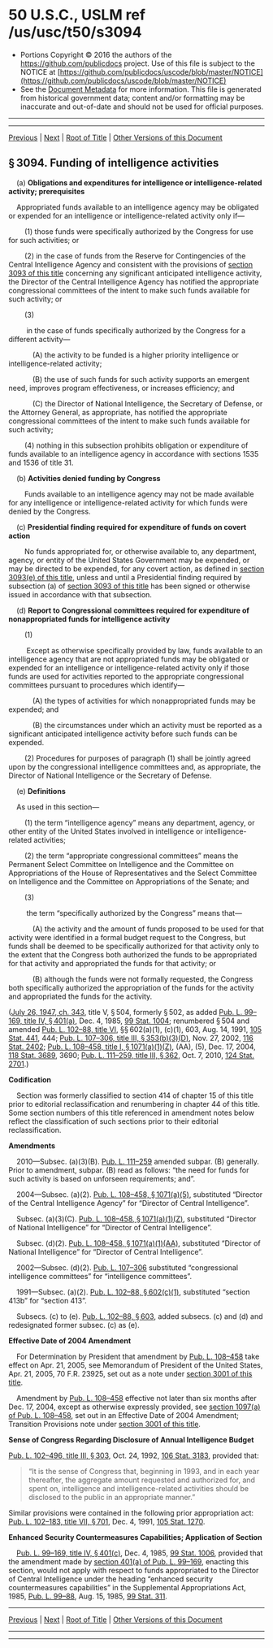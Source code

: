 ---
---

# 50 U.S.C., USLM ref /us/usc/t50/s3094

* Portions Copyright © 2016 the authors of the https://github.com/publicdocs project.
  Use of this file is subject to the NOTICE at [https://github.com/publicdocs/uscode/blob/master/NOTICE](https://github.com/publicdocs/uscode/blob/master/NOTICE)
* See the [Document Metadata](././../../../../..//README.md) for more information.
  This file is generated from historical government data; content and/or formatting may be inaccurate and out-of-date and should not be used for official purposes.

----------
----------

[Previous](./../../../../..//us/usc/t50/ch44/schIII/m__us_usc_t50_s3093.md) | [Next](./../../../../..//us/usc/t50/ch44/schIII/m__us_usc_t50_s3095.md) | [Root of Title](./../../../../../) | [Other Versions of this Document](https://publicdocs.github.io/go/links?ns=uslm&ref=%2Fus%2Fusc%2Ft50%2Fs3094)

## § 3094. Funding of intelligence activities

    (a) __Obligations and expenditures for intelligence or intelligence-related activity; prerequisites__ 

    Appropriated funds available to an intelligence agency may be obligated or expended for an intelligence or intelligence-related activity only if—

        (1) those funds were specifically authorized by the Congress for use for such activities; or

        (2) in the case of funds from the Reserve for Contingencies of the Central Intelligence Agency and consistent with the provisions of [section 3093 of this title][/us/usc/t50/s3093] concerning any significant anticipated intelligence activity, the Director of the Central Intelligence Agency has notified the appropriate congressional committees of the intent to make such funds available for such activity; or

        (3)

         in the case of funds specifically authorized by the Congress for a different activity—

            (A) the activity to be funded is a higher priority intelligence or intelligence-related activity;

            (B) the use of such funds for such activity supports an emergent need, improves program effectiveness, or increases efficiency; and

            (C) the Director of National Intelligence, the Secretary of Defense, or the Attorney General, as appropriate, has notified the appropriate congressional committees of the intent to make such funds available for such activity;

        (4) nothing in this subsection prohibits obligation or expenditure of funds available to an intelligence agency in accordance with sections 1535 and 1536 of title 31.

    (b) __Activities denied funding by Congress__ 

        Funds available to an intelligence agency may not be made available for any intelligence or intelligence-related activity for which funds were denied by the Congress.

    (c) __Presidential finding required for expenditure of funds on covert action__ 

        No funds appropriated for, or otherwise available to, any department, agency, or entity of the United States Government may be expended, or may be directed to be expended, for any covert action, as defined in [section 3093(e) of this title][/us/usc/t50/s3093/e], unless and until a Presidential finding required by subsection (a) of [section 3093 of this title][/us/usc/t50/s3093] has been signed or otherwise issued in accordance with that subsection.

    (d) __Report to Congressional committees required for expenditure of nonappropriated funds for intelligence activity__ 

        (1)

         Except as otherwise specifically provided by law, funds available to an intelligence agency that are not appropriated funds may be obligated or expended for an intelligence or intelligence-related activity only if those funds are used for activities reported to the appropriate congressional committees pursuant to procedures which identify—

            (A) the types of activities for which nonappropriated funds may be expended; and

            (B) the circumstances under which an activity must be reported as a significant anticipated intelligence activity before such funds can be expended.

        (2) Procedures for purposes of paragraph (1) shall be jointly agreed upon by the congressional intelligence committees and, as appropriate, the Director of National Intelligence or the Secretary of Defense.

    (e) __Definitions__ 

    As used in this section—

        (1) the term “intelligence agency” means any department, agency, or other entity of the United States involved in intelligence or intelligence-related activities;

        (2) the term “appropriate congressional committees” means the Permanent Select Committee on Intelligence and the Committee on Appropriations of the House of Representatives and the Select Committee on Intelligence and the Committee on Appropriations of the Senate; and

        (3)

         the term “specifically authorized by the Congress” means that—

            (A) the activity and the amount of funds proposed to be used for that activity were identified in a formal budget request to the Congress, but funds shall be deemed to be specifically authorized for that activity only to the extent that the Congress both authorized the funds to be appropriated for that activity and appropriated the funds for that activity; or

            (B) although the funds were not formally requested, the Congress both specifically authorized the appropriation of the funds for the activity and appropriated the funds for the activity.

([July 26, 1947, ch. 343][/us/act/1947-07-26/ch343], title V, § 504, formerly § 502, as added [Pub. L. 99–169, title IV, § 401(a)][/us/pl/99/169/s401/a], Dec. 4, 1985, [99 Stat. 1004][/us/stat/99/1004]; renumbered § 504 and amended [Pub. L. 102–88, title VI][/us/pl/102/88], §§ 602(a)(1), (c)(1), 603, Aug. 14, 1991, [105 Stat. 441][/us/stat/105/441], 444; [Pub. L. 107–306, title III, § 353(b)(3)(D)][/us/pl/107/306/s353/b/3/D], Nov. 27, 2002, [116 Stat. 2402][/us/stat/116/2402]; [Pub. L. 108–458, title I, § 1071(a)(1)(Z)][/us/pl/108/458/s1071/a/1/Z], (AA), (5), Dec. 17, 2004, [118 Stat. 3689][/us/stat/118/3689], 3690; [Pub. L. 111–259, title III, § 362][/us/pl/111/259/s362], Oct. 7, 2010, [124 Stat. 2701][/us/stat/124/2701].)

 __Codification__ 

    Section was formerly classified to section 414 of chapter 15 of this title prior to editorial reclassification and renumbering in chapter 44 of this title. Some section numbers of this title referenced in amendment notes below reflect the classification of such sections prior to their editorial reclassification.

 __Amendments__ 

    2010—Subsec. (a)(3)(B). [Pub. L. 111–259][/us/pl/111/259] amended subpar. (B) generally. Prior to amendment, subpar. (B) read as follows: “the need for funds for such activity is based on unforseen requirements; and”.

    2004—Subsec. (a)(2). [Pub. L. 108–458, § 1071(a)(5)][/us/pl/108/458/s1071/a/5], substituted “Director of the Central Intelligence Agency” for “Director of Central Intelligence”.

    Subsec. (a)(3)(C). [Pub. L. 108–458, § 1071(a)(1)(Z)][/us/pl/108/458/s1071/a/1/Z], substituted “Director of National Intelligence” for “Director of Central Intelligence”.

    Subsec. (d)(2). [Pub. L. 108–458, § 1071(a)(1)(AA)][/us/pl/108/458/s1071/a/1/AA], substituted “Director of National Intelligence” for “Director of Central Intelligence”.

    2002—Subsec. (d)(2). [Pub. L. 107–306][/us/pl/107/306] substituted “congressional intelligence committees” for “intelligence committees”.

    1991—Subsec. (a)(2). [Pub. L. 102–88, § 602(c)(1)][/us/pl/102/88/s602/c/1], substituted “section 413b” for “section 413”.

    Subsecs. (c) to (e). [Pub. L. 102–88, § 603][/us/pl/102/88/s603], added subsecs. (c) and (d) and redesignated former subsec. (c) as (e).

 __Effective Date of 2004 Amendment__ 

    For Determination by President that amendment by [Pub. L. 108–458][/us/pl/108/458] take effect on Apr. 21, 2005, see Memorandum of President of the United States, Apr. 21, 2005, 70 F.R. 23925, set out as a note under [section 3001 of this title][/us/usc/t50/s3001].

    Amendment by [Pub. L. 108–458][/us/pl/108/458] effective not later than six months after Dec. 17, 2004, except as otherwise expressly provided, see [section 1097(a) of Pub. L. 108–458][/us/pl/108/458/s1097/a], set out in an Effective Date of 2004 Amendment; Transition Provisions note under [section 3001 of this title][/us/usc/t50/s3001].

 __Sense of Congress Regarding Disclosure of Annual Intelligence Budget__ 

[Pub. L. 102–496, title III, § 303][/us/pl/102/496/s303], Oct. 24, 1992, [106 Stat. 3183][/us/stat/106/3183], provided that: 

> “It is the sense of Congress that, beginning in 1993, and in each year thereafter, the aggregate amount requested and authorized for, and spent on, intelligence and intelligence-related activities should be disclosed to the public in an appropriate manner.”

 Similar provisions were contained in the following prior appropriation act: [Pub. L. 102–183, title VII, § 701][/us/pl/102/183/s701], Dec. 4, 1991, [105 Stat. 1270][/us/stat/105/1270].

 __Enhanced Security Countermeasures Capabilities; Application of Section__ 

    [Pub. L. 99–169, title IV, § 401(c)][/us/pl/99/169/s401/c], Dec. 4, 1985, [99 Stat. 1006][/us/stat/99/1006], provided that the amendment made by [section 401(a) of Pub. L. 99–169][/us/pl/99/169/s401/a], enacting this section, would not apply with respect to funds appropriated to the Director of Central Intelligence under the heading “enhanced security countermeasures capabilities” in the Supplemental Appropriations Act, 1985, [Pub. L. 99–88][/us/pl/99/88], Aug. 15, 1985, [99 Stat. 311][/us/stat/99/311].

----------

[Previous](./../../../../..//us/usc/t50/ch44/schIII/m__us_usc_t50_s3093.md) | [Next](./../../../../..//us/usc/t50/ch44/schIII/m__us_usc_t50_s3095.md) | [Root of Title](./../../../../../) | [Other Versions of this Document](https://publicdocs.github.io/go/links?ns=uslm&ref=%2Fus%2Fusc%2Ft50%2Fs3094)

----------
----------

[/us/usc/t50/s3093]: https://publicdocs.github.io/go/links?ns=uslm&ref=%2Fus%2Fusc%2Ft50%2Fs3093
[/us/usc/t50/s3093/e]: https://publicdocs.github.io/go/links?ns=uslm&ref=%2Fus%2Fusc%2Ft50%2Fs3093%2Fe
[/us/usc/t50/s3093]: https://publicdocs.github.io/go/links?ns=uslm&ref=%2Fus%2Fusc%2Ft50%2Fs3093
[/us/act/1947-07-26/ch343]: https://publicdocs.github.io/go/links?ns=uslm&ref=%2Fus%2Fact%2F1947-07-26%2Fch343
[/us/pl/99/169/s401/a]: https://publicdocs.github.io/go/links?ns=uslm&ref=%2Fus%2Fpl%2F99%2F169%2Fs401%2Fa
[/us/stat/99/1004]: https://publicdocs.github.io/go/links?ns=uslm&ref=%2Fus%2Fstat%2F99%2F1004
[/us/pl/102/88]: https://publicdocs.github.io/go/links?ns=uslm&ref=%2Fus%2Fpl%2F102%2F88
[/us/stat/105/441]: https://publicdocs.github.io/go/links?ns=uslm&ref=%2Fus%2Fstat%2F105%2F441
[/us/pl/107/306/s353/b/3/D]: https://publicdocs.github.io/go/links?ns=uslm&ref=%2Fus%2Fpl%2F107%2F306%2Fs353%2Fb%2F3%2FD
[/us/stat/116/2402]: https://publicdocs.github.io/go/links?ns=uslm&ref=%2Fus%2Fstat%2F116%2F2402
[/us/pl/108/458/s1071/a/1/Z]: https://publicdocs.github.io/go/links?ns=uslm&ref=%2Fus%2Fpl%2F108%2F458%2Fs1071%2Fa%2F1%2FZ
[/us/stat/118/3689]: https://publicdocs.github.io/go/links?ns=uslm&ref=%2Fus%2Fstat%2F118%2F3689
[/us/pl/111/259/s362]: https://publicdocs.github.io/go/links?ns=uslm&ref=%2Fus%2Fpl%2F111%2F259%2Fs362
[/us/stat/124/2701]: https://publicdocs.github.io/go/links?ns=uslm&ref=%2Fus%2Fstat%2F124%2F2701
[/us/pl/111/259]: https://publicdocs.github.io/go/links?ns=uslm&ref=%2Fus%2Fpl%2F111%2F259
[/us/pl/108/458/s1071/a/5]: https://publicdocs.github.io/go/links?ns=uslm&ref=%2Fus%2Fpl%2F108%2F458%2Fs1071%2Fa%2F5
[/us/pl/108/458/s1071/a/1/Z]: https://publicdocs.github.io/go/links?ns=uslm&ref=%2Fus%2Fpl%2F108%2F458%2Fs1071%2Fa%2F1%2FZ
[/us/pl/108/458/s1071/a/1/AA]: https://publicdocs.github.io/go/links?ns=uslm&ref=%2Fus%2Fpl%2F108%2F458%2Fs1071%2Fa%2F1%2FAA
[/us/pl/107/306]: https://publicdocs.github.io/go/links?ns=uslm&ref=%2Fus%2Fpl%2F107%2F306
[/us/pl/102/88/s602/c/1]: https://publicdocs.github.io/go/links?ns=uslm&ref=%2Fus%2Fpl%2F102%2F88%2Fs602%2Fc%2F1
[/us/pl/102/88/s603]: https://publicdocs.github.io/go/links?ns=uslm&ref=%2Fus%2Fpl%2F102%2F88%2Fs603
[/us/pl/108/458]: https://publicdocs.github.io/go/links?ns=uslm&ref=%2Fus%2Fpl%2F108%2F458
[/us/usc/t50/s3001]: https://publicdocs.github.io/go/links?ns=uslm&ref=%2Fus%2Fusc%2Ft50%2Fs3001
[/us/pl/108/458]: https://publicdocs.github.io/go/links?ns=uslm&ref=%2Fus%2Fpl%2F108%2F458
[/us/pl/108/458/s1097/a]: https://publicdocs.github.io/go/links?ns=uslm&ref=%2Fus%2Fpl%2F108%2F458%2Fs1097%2Fa
[/us/usc/t50/s3001]: https://publicdocs.github.io/go/links?ns=uslm&ref=%2Fus%2Fusc%2Ft50%2Fs3001
[/us/pl/102/496/s303]: https://publicdocs.github.io/go/links?ns=uslm&ref=%2Fus%2Fpl%2F102%2F496%2Fs303
[/us/stat/106/3183]: https://publicdocs.github.io/go/links?ns=uslm&ref=%2Fus%2Fstat%2F106%2F3183
[/us/pl/102/183/s701]: https://publicdocs.github.io/go/links?ns=uslm&ref=%2Fus%2Fpl%2F102%2F183%2Fs701
[/us/stat/105/1270]: https://publicdocs.github.io/go/links?ns=uslm&ref=%2Fus%2Fstat%2F105%2F1270
[/us/pl/99/169/s401/c]: https://publicdocs.github.io/go/links?ns=uslm&ref=%2Fus%2Fpl%2F99%2F169%2Fs401%2Fc
[/us/stat/99/1006]: https://publicdocs.github.io/go/links?ns=uslm&ref=%2Fus%2Fstat%2F99%2F1006
[/us/pl/99/169/s401/a]: https://publicdocs.github.io/go/links?ns=uslm&ref=%2Fus%2Fpl%2F99%2F169%2Fs401%2Fa
[/us/pl/99/88]: https://publicdocs.github.io/go/links?ns=uslm&ref=%2Fus%2Fpl%2F99%2F88
[/us/stat/99/311]: https://publicdocs.github.io/go/links?ns=uslm&ref=%2Fus%2Fstat%2F99%2F311


